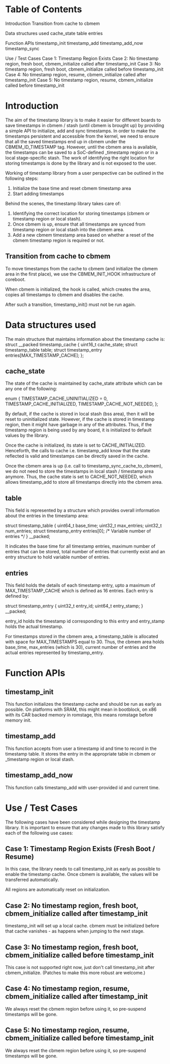 Table of Contents
=================
Introduction
	Transition from cache to cbmem

Data structures used
	cache_state
	table
	entries

Function APIs
	timestamp_init
	timestamp_add
	timestamp_add_now
	timestamp_sync

Use / Test Cases
	Case 1: Timestamp Region Exists
	Case 2: No timestamp region, fresh boot, cbmem_initialize called after
	timestamp_init
	Case 3: No timestamp region, fresh boot, cbmem_initialize called before
	timestamp_init
	Case 4: No timestamp region, resume, cbmem_initialize called after
	timestamp_init
	Case 5: No timestamp region, resume, cbmem_initialize called before
	timestamp_init


Introduction
============
The aim of the timestamp library is to make it easier for different boards
to  save timestamps in cbmem / stash (until cbmem is brought up) by
providing a simple API to initialize, add and sync timestamps. In order
to make the timestamps persistent and accessible from the kernel, we
need to ensure that all the saved timestamps end up in cbmem under
the CBMEM_ID_TIMESTAMP tag. However, until the cbmem area is available,
the timestamps can be saved to a SoC-defined \_timestamp region or in a
local stage-specific stash. The work of identifying the right location for
storing timestamps is done by the library and is not exposed to the user.

Working of timestamp library from a user perspective can be outlined in
the following steps:
1. Initialize the base time and reset cbmem timestamp area
2. Start adding timestamps

Behind the scenes, the timestamp library takes care of:
1. Identifying the correct location for storing timestamps (cbmem or timestamp
   region or local stash).
2. Once cbmem is up, ensure that all timestamps are synced from timestamp
   region or local stash into the cbmem area.
3. Add a new cbmem timestamp area based on whether a reset of the cbmem
   timestamp region is required or not.

Transition from cache to cbmem
------------------------------
To move timestamps from the cache to cbmem (and initialize the cbmem area in
the first place), we use the CBMEM_INIT_HOOK infrastructure of coreboot.

When cbmem is initialized, the hook is called, which creates the area,
copies all timestamps to cbmem and disables the cache.

After such a transition, timestamp_init() must not be run again.


Data structures used
====================
The main structure that maintains information about the timestamp cache is:
struct __packed timestamp_cache {
        uint16_t cache_state;
        struct timestamp_table table;
        struct timestamp_entry entries[MAX_TIMESTAMP_CACHE];
};

cache_state
-----------
The state of the cache is maintained by cache_state attribute which can
be any one of the following:

enum {
        TIMESTAMP_CACHE_UNINITIALIZED = 0,
        TIMESTAMP_CACHE_INITIALIZED,
        TIMESTAMP_CACHE_NOT_NEEDED,
};

By default, if the cache is stored in local stash (bss area), then
it will be reset to uninitialized state. However, if the cache is
stored in timestamp region, then it might have garbage in any of the
attributes. Thus, if the timestamp region is being used by any board, it is
initialized to default values by the library.

Once the cache is initialized, its state is set to
CACHE_INITIALIZED. Henceforth, the calls to cache i.e. timestamp_add
know that the state reflected is valid and timestamps can be directly
saved in the cache.

Once the cbmem area is up (i.e. call to timestamp_sync_cache_to_cbmem),
we do not need to store the timestamps in local stash / timestamp area
anymore. Thus, the cache state is set to CACHE_NOT_NEEDED, which allows
timestamp_add to store all timestamps directly into the cbmem area.


table
-----
This field is represented by a structure which provides overall
information about the entries in the timestamp area:

struct timestamp_table {
        uint64_t        base_time;
        uint32_t        max_entries;
        uint32_t        num_entries;
        struct timestamp_entry entries[0]; /* Variable number of entries */
} __packed;

It indicates the base time for all timestamp entries, maximum number
of entries that can be stored, total number of entries that currently
exist and an entry structure to hold variable number of entries.


entries
-------
This field holds the details of each timestamp entry, upto a maximum
of MAX_TIMESTAMP_CACHE which is defined as 16 entries. Each entry is
defined by:

struct timestamp_entry {
        uint32_t        entry_id;
        uint64_t        entry_stamp;
} __packed;

entry_id holds the timestamp id corresponding to this entry and
entry_stamp holds the actual timestamp.


For timestamps stored in the cbmem area, a timestamp_table is allocated
with space for MAX_TIMESTAMPS equal to 30. Thus, the cbmem area holds
base_time, max_entries (which is 30), current number of entries and the
actual entries represented by timestamp_entry.


Function APIs
=============

timestamp_init
--------------
This function initializes the timestamp cache and should be run as early
as possible. On platforms with SRAM, this might mean in bootblock, on
x86 with its CAR backed memory in romstage, this means romstage before
memory init.

timestamp_add
-------------
This function accepts from user a timestamp id and time to record in the
timestamp table. It stores the entry in the appropriate table in cbmem
or _timestamp region or local stash.


timestamp_add_now
-----------------
This function calls timestamp_add with user-provided id and current time.


Use / Test Cases
================

The following cases have been considered while designing the timestamp
library. It is important to ensure that any changes made to this library satisfy
each of the following use cases:

Case 1: Timestamp Region Exists (Fresh Boot / Resume)
-----------------------------------------------------

In this case, the library needs to call timestamp_init as early as possible to
enable the timestamp cache. Once cbmem is available, the values will be
transferred automatically.

All regions are automatically reset on initialization.

Case 2: No timestamp region, fresh boot, cbmem_initialize called after timestamp_init
-------------------------------------------------------------------------------------

timestamp_init will set up a local cache. cbmem must be initialized before that
cache vanishes - as happens when jumping to the next stage.

Case 3: No timestamp region, fresh boot, cbmem_initialize called before timestamp_init
--------------------------------------------------------------------------------------

This case is not supported right now, just don't call timestamp_init after
cbmem_initialize. (Patches to make this more robust are welcome.)

Case 4: No timestamp region, resume, cbmem_initialize called after timestamp_init
---------------------------------------------------------------------------------

We always reset the cbmem region before using it, so pre-suspend timestamps
will be gone.

Case 5: No timestamp region, resume, cbmem_initialize called before timestamp_init
----------------------------------------------------------------------------------

We always reset the cbmem region before using it, so pre-suspend timestamps
will be gone.
